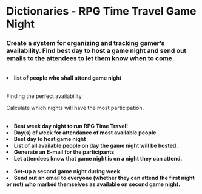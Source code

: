 <h1>Dictionaries - RPG Time Travel Game Night</h1>
<h3>Create a system for organizing and tracking gamer’s availability.  Find best day to host a game night and send out emails to the attendees to let them know when to come.</h3>

<br>
<li><b>list of people who shall attend game night</b></li>

<br>
<p>Finding the perfect availability</p>
<p>Calculate which nights will have the most participation.</p>

<br>
<li><b>Best week day night to run RPG Time Travel!</b></li>
<li><b>Day(s) of week for attendance of most available people</b></li>
<li><b>Best day to host game night</b></li>
<li><b>List of all available people on day the game night will be hosted.</b></li>
<li><b>Generate an E-mail for the participants</b></li>
<li><b>Let attendees know that game night is on a night they can attend.</b></li>

<br>
<li><b>Set-up a second game night during week</b></li>
<li><b>Send out an email to everyone (whether they can attend the first night or not) who marked themselves as available on second game night.</b></li>
